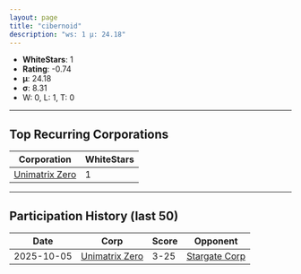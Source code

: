```yaml
---
layout: page
title: "cibernoid"
description: "ws: 1 μ: 24.18"
---
```

- **WhiteStars**: 1
- **Rating**: -0.74
- **μ**: 24.18  
- **σ**: 8.31
- W: 0, L: 1, T: 0

---

## Top Recurring Corporations

| Corporation | WhiteStars |
| --- | --- |
| [Unimatrix Zero](https://ws.tsl.rocks/corp/ca14a2c6786b3bb6c276ba8c45a3420c7572cfb94fb940f773898ba2b8d9bded/) | 1 |

---

## Participation History (last 50)

| Date | Corp | Score | Opponent |
| --- | --- | --- | --- |
| 2025-10-05 | [Unimatrix Zero](https://ws.tsl.rocks/corp/ca14a2c6786b3bb6c276ba8c45a3420c7572cfb94fb940f773898ba2b8d9bded/) | 3-25 | [Stargate Corp](https://ws.tsl.rocks/corp/b698cd0d86be60954a4b995f79fffe102a71c350e47fbdc2a5827f0ed0ca455d/) |